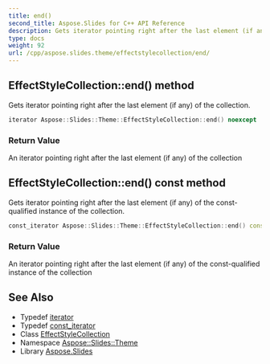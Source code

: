 ```yaml
---
title: end()
second_title: Aspose.Slides for C++ API Reference
description: Gets iterator pointing right after the last element (if any) of the collection.
type: docs
weight: 92
url: /cpp/aspose.slides.theme/effectstylecollection/end/
---
```

## EffectStyleCollection::end() method


Gets iterator pointing right after the last element (if any) of the collection.

```cpp
iterator Aspose::Slides::Theme::EffectStyleCollection::end() noexcept
```


### Return Value

An iterator pointing right after the last element (if any) of the collection

## EffectStyleCollection::end() const method


Gets iterator pointing right after the last element (if any) of the const-qualified instance of the collection.

```cpp
const_iterator Aspose::Slides::Theme::EffectStyleCollection::end() const noexcept
```


### Return Value

An iterator pointing right after the last element (if any) of the const-qualified instance of the collection

## See Also

* Typedef [iterator](./iterator/)
* Typedef [const_iterator](./const_iterator/)
* Class [EffectStyleCollection](./)
* Namespace [Aspose::Slides::Theme](../)
* Library [Aspose.Slides](../../)